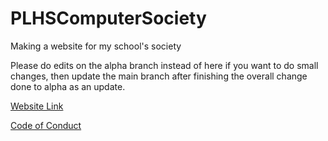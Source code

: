 # PLHSComputerSociety
Making a website for my school's society

Please do edits on the alpha branch instead of here if you want to do small changes, then update the main branch after finishing the overall change done to alpha as an update.

[Website Link](https://alsoqngg.github.io/SocietyWeb/)

[Code of Conduct](https://github.com/alsoqngg/SocietyWeb/blob/main/docs/CODE_OF_CONDUCT.md)
